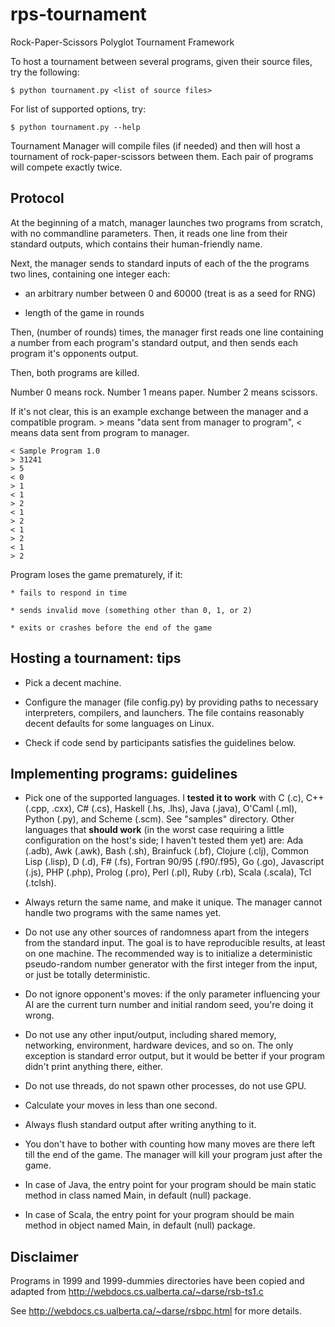 rps-tournament
==============

Rock-Paper-Scissors Polyglot Tournament Framework

To host a tournament between several programs, given their source files, try the following:

    $ python tournament.py <list of source files>

For list of supported options, try:

    $ python tournament.py --help

Tournament Manager will compile files (if needed) and then will host a tournament of rock-paper-scissors between them. Each pair of programs will compete exactly twice.

Protocol
--------

At the beginning of a match, manager launches two programs from scratch, with no commandline parameters. Then, it reads one line from their standard outputs, which contains their human-friendly name.

Next, the manager sends to standard inputs of each of the the programs two lines, containing one integer each:

* an arbitrary number between 0 and 60000 (treat is as a seed for RNG)

* length of the game in rounds

Then, (number of rounds) times, the manager first reads one line containing a number from each program's standard output, and then sends each program it's opponents output.

Then, both programs are killed.

Number 0 means rock. Number 1 means paper. Number 2 means scissors.

If it's not clear, this is an example exchange between the manager and a compatible program. > means "data sent from manager to program", < means data sent from program to manager.

    < Sample Program 1.0
    > 31241
    > 5
    < 0
    > 1
    < 1
    > 2
    < 1
    > 2
    < 1
    > 2
    < 1
    > 2

Program loses the game prematurely, if it:

    * fails to respond in time

    * sends invalid move (something other than 0, 1, or 2)

    * exits or crashes before the end of the game

Hosting a tournament: tips
--------------------------

* Pick a decent machine.

* Configure the manager (file config.py) by providing paths to necessary interpreters, compilers, and launchers. The file contains reasonably decent defaults for some languages on Linux.

* Check if code send by participants satisfies the guidelines below.

Implementing programs: guidelines
---------------------------------

* Pick one of the supported languages. 
I **tested it to work** with C (.c), C++ (.cpp, .cxx), C# (.cs), Haskell (.hs, .lhs), Java (.java), O'Caml (.ml), Python (.py), and Scheme (.scm). See "samples" directory. 
Other languages that **should work** (in the worst case requiring a little configuration on the host's side; I haven't tested them yet) are: Ada (.adb), Awk (.awk), Bash (.sh), Brainfuck (.bf), Clojure (.clj), Common Lisp (.lisp), D (.d), F# (.fs), Fortran 90/95 (.f90/.f95), Go (.go), Javascript (.js), PHP (.php), Prolog (.pro), Perl (.pl), Ruby (.rb), Scala (.scala), Tcl (.tclsh).

* Always return the same name, and make it unique. The manager cannot handle two programs with the same names yet.

* Do not use any other sources of randomness apart from the integers from the standard input. The goal is to have reproducible results, at least on one machine. The recommended way is to initialize a deterministic pseudo-random number generator with the first integer from the input, or just be totally deterministic.

* Do not ignore opponent's moves: if the only parameter influencing your AI are the current turn number and initial random seed, you're doing it wrong.

* Do not use any other input/output, including shared memory, networking, environment, hardware devices, and so on. The only exception is standard error output, but it would be better if your program didn't print anything there, either.

* Do not use threads, do not spawn other processes, do not use GPU.

* Calculate your moves in less than one second.

* Always flush standard output after writing anything to it.

* You don't have to bother with counting how many moves are there left till the end of the game. The manager will kill your program just after the game.

* In case of Java, the entry point for your program should be main static method in class named Main, in default (null) package.

* In case of Scala, the entry point for your program should be main method in object named Main, in default (null) package.

Disclaimer
----------

Programs in 1999 and 1999-dummies directories have been copied and adapted from http://webdocs.cs.ualberta.ca/~darse/rsb-ts1.c

See http://webdocs.cs.ualberta.ca/~darse/rsbpc.html for more details.